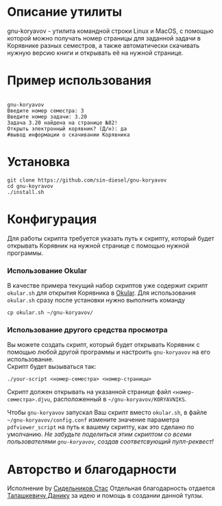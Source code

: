 # Описание утилиты

gnu-koryavov - утилита командной строки Linux и MacOS, с помощью которой можно
получать номер страницы для заданной задачи в Корявнике разных семестров, а также автоматически скачивать нужную версию книги и открывать её на нужной странице.

# Пример использования

```

gnu-koryavov
Введите номер семестра: 3
Введите номер задачи: 3.20
Задача 3.20 найдена на странице №82!
Открыть электронный корявник? (Д/н): да
#вывод информации о скачивании Корявника

```

# Установка

```shell
git clone https://github.com/sin-diesel/gnu-koryavov
cd gnu-koyravov
./install.sh
```

# Конфигурация

Для работы скрипта требуется указать путь к скрипту, который будет открывать Корявник на нужной странице с помощью нужной программы. 

### Использование Okular

В качестве примера текущий набор скриптов уже содержит скрипт `okular.sh` для открытия Корявника в [Okular](https://github.com/KDE/okular). Для использования `okular.sh` сразу после установки нужно выполнить команду

```shell
cp okular.sh ~/gnu-koryavov/
```

### Использование другого средства просмотра

Вы можете создать скрипт, который будет открывать Корявник с помощью любой другой программы и настроить `gnu-koryavov` на его использование.  
Скрипт будет вызываться так:

```shell
./your-script <номер-семестра> <номер-страницы>
```

Скрипт должен открывать на указанной странице файл `<номер-семестра>.djvu`, расположенный в `~/gnu-koryavov/KORYAVNIKS`.

Чтобы `gnu-koryavov` запускал Ваш скрипт вместо `okular.sh`, в файле `~/gnu-koryavov/config.conf` измените значение параметра `pdfviewer_script` на путь к вашему скрипту, как это сделано по умолчанию. *Не забудьте поделиться этим скриптом со всеми пользователями `gnu-koryavov`, создав соответсвующий пулл-реквест!*

# Авторство и благодарности

Исполнение by [Сидельников Стас](https://vk.com/sindiesel)
Отдельная благодарность отдается [Талашкевичу Данику](https://vk.com/danik.princessa) за идею
и помощь в создании данной тулзы.
